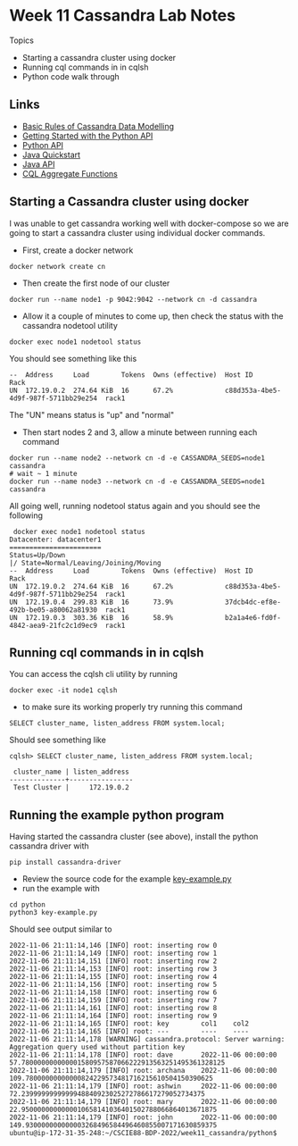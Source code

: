 # Week 11 Cassandra Lab Notes

Topics
- Starting a cassandra cluster using docker
- Running cql commands in in cqlsh
- Python code walk through

## Links

- [Basic Rules of Cassandra Data Modelling](https://www.datastax.com/blog/basic-rules-cassandra-data-modeling)
- [Getting Started with the Python API](https://docs.datastax.com/en/developer/python-driver/3.25/getting_started/)
- [Python API](https://docs.datastax.com/en/developer/python-driver/3.25/api/)
- [Java Quickstart](https://docs.datastax.com/en/developer/java-driver/4.3/manual/core/)
- [Java API](https://docs.datastax.com/en/developer/java-driver/4.3/)
- [CQL Aggregate Functions](https://docs.datastax.com/en/dse/6.0/cql/cql/cql_reference/cqlAggregates.html)

## Starting a Cassandra cluster using docker
I was unable to get cassandra working well with docker-compose so we are going to start a cassandra cluster using individual docker commands. 
- First, create a docker network
```
docker network create cn
```
- Then create the first node of our cluster
```
docker run --name node1 -p 9042:9042 --network cn -d cassandra
```
- Allow it a couple of minutes to come up, then check the status with the cassandra nodetool utility
```
docker exec node1 nodetool status
```
You should see something like this
```
--  Address     Load        Tokens  Owns (effective)  Host ID                               Rack 
UN  172.19.0.2  274.64 KiB  16      67.2%             c88d353a-4be5-4d9f-987f-5711bb29e254  rack1
```
The "UN" means status is "up" and "normal"
- Then start nodes 2 and 3, allow a minute between running each command
```
docker run --name node2 --network cn -d -e CASSANDRA_SEEDS=node1 cassandra
# wait ~ 1 minute
docker run --name node3 --network cn -d -e CASSANDRA_SEEDS=node1 cassandra
```
All going well, running nodetool status again and you should see the following
```
 docker exec node1 nodetool status
Datacenter: datacenter1
=======================
Status=Up/Down
|/ State=Normal/Leaving/Joining/Moving
--  Address     Load        Tokens  Owns (effective)  Host ID                               Rack 
UN  172.19.0.2  274.64 KiB  16      67.2%             c88d353a-4be5-4d9f-987f-5711bb29e254  rack1
UN  172.19.0.4  299.83 KiB  16      73.9%             37dcb4dc-ef8e-492b-be05-a80062a81930  rack1
UN  172.19.0.3  303.36 KiB  16      58.9%             b2a1a4e6-fd0f-4842-aea9-21fc2c1d9ec9  rack1
```

## Running cql commands in in cqlsh
You can access the cqlsh cli utility by running 
```
docker exec -it node1 cqlsh
```
- to make sure its working properly try running this command
```
SELECT cluster_name, listen_address FROM system.local;
```
Should see something like 
```
cqlsh> SELECT cluster_name, listen_address FROM system.local;

 cluster_name | listen_address
--------------+----------------
 Test Cluster |     172.19.0.2
```

## Running the example python program
Having started the cassandra cluster (see above), install the python cassandra driver with 
```
pip install cassandra-driver
```
- Review the source code for the example [key-example.py](python/key-example.py)
- run the example with 
```
cd python
python3 key-example.py
```
Should see output similar to 
```
2022-11-06 21:11:14,146 [INFO] root: inserting row 0
2022-11-06 21:11:14,149 [INFO] root: inserting row 1
2022-11-06 21:11:14,151 [INFO] root: inserting row 2
2022-11-06 21:11:14,153 [INFO] root: inserting row 3
2022-11-06 21:11:14,155 [INFO] root: inserting row 4
2022-11-06 21:11:14,156 [INFO] root: inserting row 5
2022-11-06 21:11:14,158 [INFO] root: inserting row 6
2022-11-06 21:11:14,159 [INFO] root: inserting row 7
2022-11-06 21:11:14,161 [INFO] root: inserting row 8
2022-11-06 21:11:14,164 [INFO] root: inserting row 9
2022-11-06 21:11:14,165 [INFO] root: key        col1    col2
2022-11-06 21:11:14,165 [INFO] root: ---        ----    ----
2022-11-06 21:11:14,178 [WARNING] cassandra.protocol: Server warning: Aggregation query used without partition key
2022-11-06 21:11:14,178 [INFO] root: dave       2022-11-06 00:00:00     57.780000000000001580957587066222913563251495361328125
2022-11-06 21:11:14,179 [INFO] root: archana    2022-11-06 00:00:00     109.78000000000000824229573481716215610504150390625
2022-11-06 21:11:14,179 [INFO] root: ashwin     2022-11-06 00:00:00     72.2399999999999948840923025272786617279052734375
2022-11-06 21:11:14,179 [INFO] root: mary       2022-11-06 00:00:00     22.9500000000000010658141036401502788066864013671875
2022-11-06 21:11:14,179 [INFO] root: john       2022-11-06 00:00:00     149.930000000000003268496584496460855007171630859375
ubuntu@ip-172-31-35-248:~/CSCIE88-BDP-2022/week11_cassandra/python$ 
```

